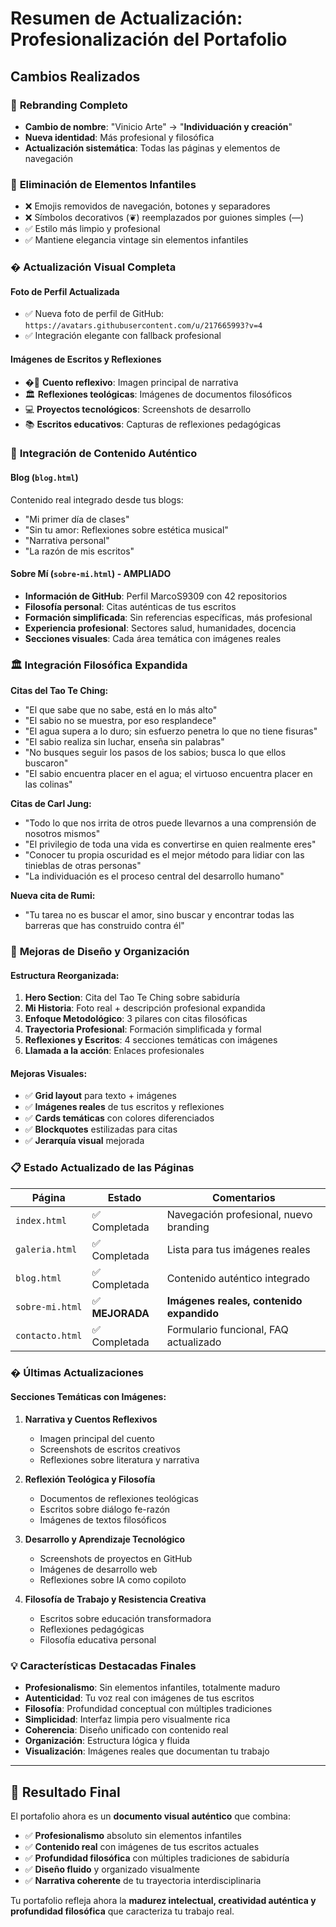# Resumen de Actualización: Profesionalización del Portafolio

## Cambios Realizados

### 🎯 **Rebranding Completo**

- **Cambio de nombre**: "Vinicio Arte" → "**Individuación y creación**"
- **Nueva identidad**: Más profesional y filosófica
- **Actualización sistemática**: Todas las páginas y elementos de navegación

### 🧹 **Eliminación de Elementos Infantiles**

- ❌ Emojis removidos de navegación, botones y separadores
- ❌ Símbolos decorativos (❦) reemplazados por guiones simples (—)
- ✅ Estilo más limpio y profesional
- ✅ Mantiene elegancia vintage sin elementos infantiles

### � **Actualización Visual Completa**

#### **Foto de Perfil Actualizada**
- ✅ Nueva foto de perfil de GitHub: `https://avatars.githubusercontent.com/u/217665993?v=4`
- ✅ Integración elegante con fallback profesional

#### **Imágenes de Escritos y Reflexiones**
- �📝 **Cuento reflexivo**: Imagen principal de narrativa
- 🏛️ **Reflexiones teológicas**: Imágenes de documentos filosóficos
- 💻 **Proyectos tecnológicos**: Screenshots de desarrollo
- 📚 **Escritos educativos**: Capturas de reflexiones pedagógicas

### 📝 **Integración de Contenido Auténtico**

#### **Blog** (`blog.html`)
Contenido real integrado desde tus blogs:
- "Mi primer día de clases"
- "Sin tu amor: Reflexiones sobre estética musical"  
- "Narrativa personal"
- "La razón de mis escritos"

#### **Sobre Mí** (`sobre-mi.html`) - **AMPLIADO**
- **Información de GitHub**: Perfil MarcoS9309 con 42 repositorios
- **Filosofía personal**: Citas auténticas de tus escritos
- **Formación simplificada**: Sin referencias específicas, más profesional
- **Experiencia profesional**: Sectores salud, humanidades, docencia
- **Secciones visuales**: Cada área temática con imágenes reales

### 🏛️ **Integración Filosófica Expandida**

**Citas del Tao Te Ching:**
- "El que sabe que no sabe, está en lo más alto"
- "El sabio no se muestra, por eso resplandece"
- "El agua supera a lo duro; sin esfuerzo penetra lo que no tiene fisuras"
- "El sabio realiza sin luchar, enseña sin palabras"
- "No busques seguir los pasos de los sabios; busca lo que ellos buscaron"
- "El sabio encuentra placer en el agua; el virtuoso encuentra placer en las colinas"

**Citas de Carl Jung:**
- "Todo lo que nos irrita de otros puede llevarnos a una comprensión de nosotros mismos"
- "El privilegio de toda una vida es convertirse en quien realmente eres"
- "Conocer tu propia oscuridad es el mejor método para lidiar con las tinieblas de otras personas"
- "La individuación es el proceso central del desarrollo humano"

**Nueva cita de Rumi:**
- "Tu tarea no es buscar el amor, sino buscar y encontrar todas las barreras que has construido contra él"

### 🎨 **Mejoras de Diseño y Organización**

#### **Estructura Reorganizada:**
1. **Hero Section**: Cita del Tao Te Ching sobre sabiduría
2. **Mi Historia**: Foto real + descripción profesional expandida
3. **Enfoque Metodológico**: 3 pilares con citas filosóficas
4. **Trayectoria Profesional**: Formación simplificada y formal
5. **Reflexiones y Escritos**: 4 secciones temáticas con imágenes
6. **Llamada a la acción**: Enlaces profesionales

#### **Mejoras Visuales:**
- ✅ **Grid layout** para texto + imágenes
- ✅ **Imágenes reales** de tus escritos y reflexiones
- ✅ **Cards temáticas** con colores diferenciados
- ✅ **Blockquotes** estilizadas para citas
- ✅ **Jerarquía visual** mejorada

### 📋 **Estado Actualizado de las Páginas**

| Página | Estado | Comentarios |
|--------|---------|-------------|
| `index.html` | ✅ Completada | Navegación profesional, nuevo branding |
| `galeria.html` | ✅ Completada | Lista para tus imágenes reales |
| `blog.html` | ✅ Completada | Contenido auténtico integrado |
| `sobre-mi.html` | ✅ **MEJORADA** | **Imágenes reales, contenido expandido** |
| `contacto.html` | ✅ Completada | Formulario funcional, FAQ actualizado |

### � **Últimas Actualizaciones**

#### **Secciones Temáticas con Imágenes:**
1. **Narrativa y Cuentos Reflexivos**
   - Imagen principal del cuento
   - Screenshots de escritos creativos
   - Reflexiones sobre literatura y narrativa

2. **Reflexión Teológica y Filosofía**
   - Documentos de reflexiones teológicas
   - Escritos sobre diálogo fe-razón
   - Imágenes de textos filosóficos

3. **Desarrollo y Aprendizaje Tecnológico**
   - Screenshots de proyectos en GitHub
   - Imágenes de desarrollo web
   - Reflexiones sobre IA como copiloto

4. **Filosofía de Trabajo y Resistencia Creativa**
   - Escritos sobre educación transformadora
   - Reflexiones pedagógicas
   - Filosofía educativa personal

### 💡 **Características Destacadas Finales**

- **Profesionalismo**: Sin elementos infantiles, totalmente maduro
- **Autenticidad**: Tu voz real con imágenes de tus escritos
- **Filosofía**: Profundidad conceptual con múltiples tradiciones
- **Simplicidad**: Interfaz limpia pero visualmente rica
- **Coherencia**: Diseño unificado con contenido real
- **Organización**: Estructura lógica y fluida
- **Visualización**: Imágenes reales que documentan tu trabajo

---

## 🚀 **Resultado Final**

El portafolio ahora es un **documento visual auténtico** que combina:
- ✅ **Profesionalismo** absoluto sin elementos infantiles
- ✅ **Contenido real** con imágenes de tus escritos actuales
- ✅ **Profundidad filosófica** con múltiples tradiciones de sabiduría
- ✅ **Diseño fluido** y organizado visualmente
- ✅ **Narrativa coherente** de tu trayectoria interdisciplinaria

Tu portafolio refleja ahora la **madurez intelectual, creatividad auténtica y profundidad filosófica** que caracteriza tu trabajo real.
